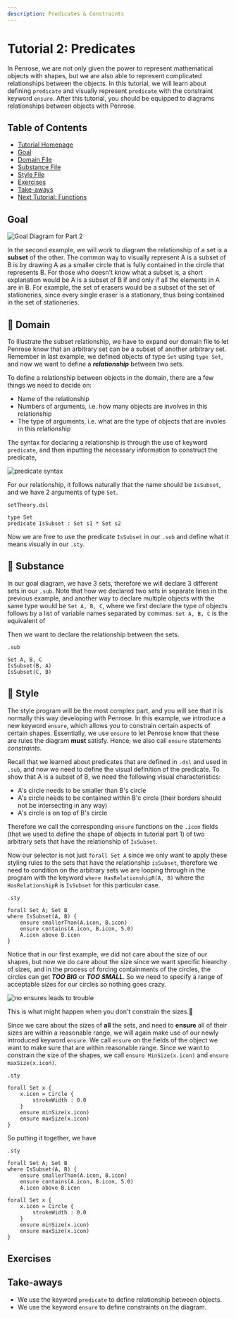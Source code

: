 ```yaml
---
description: Predicates & Constraints
---
```


# Tutorial 2: Predicates

In Penrose, we are not only given the power to represent mathematical objects with shapes, but we are also able to represent complicated relationships between the objects. In this tutorial, we will learn about defining `predicate` and visually represent `predicate` with the constraint keyword `ensure`. After this tutorial, you should be equipped to diagrams relationships between objects with Penrose.

## Table of Contents

* [Tutorial Homepage](https://github.com/penrose/penrose/blob/docs-edit/tutorial/tutorial.md)
* [Goal](https://github.com/penrose/penrose/blob/docs-edit/tutorial/tutorial-p2.md#goal)
* [Domain File](https://github.com/penrose/penrose/blob/docs-edit/tutorial/tutorial-p2.md#page_facing_up-domain)
* [Substance File](https://github.com/penrose/penrose/blob/docs-edit/tutorial/tutorial-p2.md#page_facing_up-substance)
* [Style File](https://github.com/penrose/penrose/blob/docs-edit/tutorial/tutorial-p2.md#page_facing_up-style)
* [Exercises](https://github.com/penrose/penrose/blob/docs-edit/tutorial/tutorial-p2.md#exercises)
* [Take-aways](https://github.com/penrose/penrose/blob/docs-edit/tutorial/tutorial-p2.md#take-aways)
* [Next Tutorial: Functions](https://github.com/penrose/penrose/blob/docs-edit/tutorial/tutorial-p3.md)

## Goal

![Goal Diagram for Part 2](https://github.com/penrose/penrose/raw/docs-edit/assets/tutorial/part2/goal.svg)

In the second example, we will work to diagram the relationship of a set is a **subset** of the other. The common way to visually represent A is a subset of B is by drawing A as a smaller circle that is fully contained in the circle that represents B. For those who doesn't know what a subset is, a short explanation would be A is a subset of B if and only if all the elements in A are in B. For example, the set of erasers would be a subset of the set of stationeries, since every single eraser is a stationary, thus being contained in the set of stationeries.

## 📄 Domain

To illustrate the subset relationship, we have to expand our domain file to let Penrose know that an arbitrary set can be a subset of another arbitrary set. Remember in last example, we defined objects of type `Set` using `type Set`, and now we want to define a _**relationship**_ between two sets.

To define a relationship between objects in the domain, there are a few things we need to decide on:

* Name of the relationship
* Numbers of arguments, i.e. how many objects are involves in this relationship
* The type of arguments, i.e. what are the type of objects that are involes in this relationship

The syntax for declaring a relationship is through the use of keyword `predicate`, and then inputting the necessary information to construct the predicate,

![predicate syntax](https://github.com/penrose/penrose/raw/docs-edit/assets/tutorial/part2/predicateSyntax.png)

For our relationship, it follows naturally that the name should be `IsSubset`, and we have 2 arguments of type `Set`.

`setTheory.dsl`

```text
type Set
predicate IsSubset : Set s1 * Set s2
```

Now we are free to use the predicate `IsSubset` in our `.sub` and define what it means visually in our `.sty`.

## 📄 Substance

In our goal diagram, we have 3 sets, therefore we will declare 3 different sets in our `.sub`. Note that how we declared two sets in separate lines in the previous example, and another way to declare multiple objects with the same type would be `Set A, B, C`, where we first declare the type of objects follows by a list of variable names separated by commas. `Set A, B, C` is the equivalent of

Then we want to declare the relationship between the sets.

`.sub`

```text
Set A, B, C
IsSubset(B, A)
IsSubset(C, B)
```

## 📄 Style

The style program will be the most complex part, and you will see that it is normally this way developing with Penrose. In this example, we introduce a new keyword `ensure`, which allows you to constrain certain aspects of certain shapes. Essentially, we use `ensure` to let Penrose know that these are rules the diagram **must** satisfy. Hence, we also call `ensure` statements _constraints_.

Recall that we learned about predicates that are defined in `.dsl` and used in `.sub`, and now we need to define the visual definition of the predicate. To show that A is a subset of B, we need the following visual characteristics:

* A's circle needs to be smaller than B's circle
* A's circle needs to be contained within B'c circle \(their borders should not be intersecting in any way\)
* A's circle is on top of B's circle

Therefore we call the corresponding `ensure` functions on the `.icon` fields \(that we used to define the shape of objects in tutorial part 1\) of two arbitrary sets that have the relationship of `IsSubset`.

Now our selector is not just `forall Set A` since we only want to apply these styling rules to the sets that have the relationship `isSubset`, therefore we need to condition on the arbitrary sets we are looping through in the program with the keyword `where HasRelationshipR(A, B)` where the `HasRelationshipR` is `IsSubset` for this particular case.

`.sty`

```text
forall Set A; Set B
where IsSubset(A, B) {
    ensure smallerThan(A.icon, B.icon)
    ensure contains(A.icon, B.icon, 5.0)
    A.icon above B.icon
}
```

Notice that in our first example, we did not care about the size of our shapes, but now we do care about the size since we want specific hiearchy of sizes, and in the process of forcing containments of the circles, the circles can get _**TOO BIG**_ or _**TOO SMALL**_. So we need to specify a range of acceptable sizes for our circles so nothing goes crazy.

![no ensures leads to trouble](https://github.com/penrose/penrose/raw/docs-edit/assets/tutorial/part2/no_ensures.png)

This is what might happen when you don't constrain the sizes.👿

Since we care about the sizes of **all** the sets, and need to **ensure** all of their sizes are within a reasonable range, we will again make use of our newly introduced keyword `ensure`. We call `ensure` on the fields of the object we want to make sure that are within reasonable range. Since we want to constrain the size of the shapes, we call `ensure MinSize(x.icon)` and `ensure maxSize(x.icon)`.

`.sty`

```text
forall Set x {
    x.icon = Circle {
        strokeWidth : 0.0
    }
    ensure minSize(x.icon)
    ensure maxSize(x.icon)
}
```

So putting it together, we have

`.sty`

```text
forall Set A; Set B
where IsSubset(A, B) {
    ensure smallerThan(A.icon, B.icon)
    ensure contains(A.icon, B.icon, 5.0)
    A.icon above B.icon
    
forall Set x {
    x.icon = Circle {
        strokeWidth : 0.0
    }
    ensure minSize(x.icon)
    ensure maxSize(x.icon)
}
```

## Exercises

## Take-aways

* We use the keyword `predicate` to define relationship between objects.
* We use the keyword `ensure` to define constraints on the diagram.

